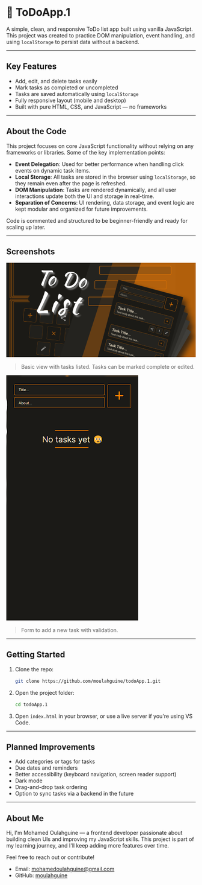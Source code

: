 # 📝 ToDoApp.1

A simple, clean, and responsive ToDo list app built using vanilla JavaScript. This project was created to practice DOM manipulation, event handling, and using `localStorage` to persist data without a backend.

---

## Key Features

- Add, edit, and delete tasks easily  
- Mark tasks as completed or uncompleted  
- Tasks are saved automatically using `localStorage`  
- Fully responsive layout (mobile and desktop)  
- Built with pure HTML, CSS, and JavaScript — no frameworks  

---

## About the Code

This project focuses on core JavaScript functionality without relying on any frameworks or libraries. Some of the key implementation points:

- **Event Delegation**: Used for better performance when handling click events on dynamic task items.  
- **Local Storage**: All tasks are stored in the browser using `localStorage`, so they remain even after the page is refreshed.  
- **DOM Manipulation**: Tasks are rendered dynamically, and all user interactions update both the UI and storage in real-time.  
- **Separation of Concerns**: UI rendering, data storage, and event logic are kept modular and organized for future improvements.  

Code is commented and structured to be beginner-friendly and ready for scaling up later.

---

## Screenshots

![Main Interface](./public/assets/images/cover-page.png)  
> Basic view with tasks listed. Tasks can be marked complete or edited.

![Add Task](./public/assets/images/app.png)  
> Form to add a new task with validation.

---

## Getting Started

1. Clone the repo:
   ```bash
   git clone https://github.com/moulahguine/todoApp.1.git
   ```

2. Open the project folder:
   ```bash
   cd todoApp.1
   ```

3. Open `index.html` in your browser, or use a live server if you're using VS Code.

---

## Planned Improvements

- Add categories or tags for tasks  
- Due dates and reminders  
- Better accessibility (keyboard navigation, screen reader support)  
- Dark mode  
- Drag-and-drop task ordering  
- Option to sync tasks via a backend in the future  

---

## About Me

Hi, I'm Mohamed Oulahguine — a frontend developer passionate about building clean UIs and improving my JavaScript skills. This project is part of my learning journey, and I'll keep adding more features over time.

Feel free to reach out or contribute!

- Email: [mohamedoulahguine@gmail.com](mailto:mohamedoulahguine@gmail.com)  
- GitHub: [moulahguine](https://github.com/moulahguine)

